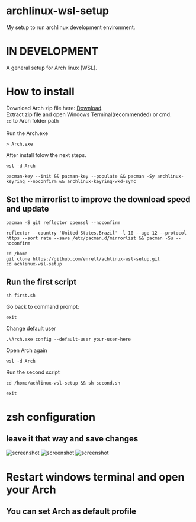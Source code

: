 # archlinux-wsl-setup
My setup to run archlinux development environment.

# IN DEVELOPMENT
A general setup for Arch linux (WSL). <br>

# How to install <br>

Download Arch zip file here: [Download](https://github.com/yuk7/ArchWSL/releases).<br>
Extract zip file and open Windows Terminal(recommended) or cmd. <br>
<code>cd</code> to Arch folder path <br><br>
Run the Arch.exe
````
> Arch.exe
````
After install folow the next steps.
````
wsl -d Arch
````
````
pacman-key --init && pacman-key --populate && pacman -Sy archlinux-keyring --noconfirm && archlinux-keyring-wkd-sync
````
## Set the mirrorlist to improve the download speed and update
````
pacman -S git reflector openssl --noconfirm
````
````
reflector --country 'United States,Brazil' -l 10 --age 12 --protocol https --sort rate --save /etc/pacman.d/mirrorlist && pacman -Su --noconfirm
````
````
cd /home
git clone https://github.com/enrell/achlinux-wsl-setup.git
cd achlinux-wsl-setup
````
## Run the first script
````
sh first.sh
````
Go back to command prompt:
````
exit
````
Change default user
````
.\Arch.exe config --default-user your-user-here
````
Open Arch again
````
wsl -d Arch
````
Run the second script
````
cd /home/achlinux-wsl-setup && sh second.sh
````
````
exit
````
# zsh configuration
## leave it that way and save changes
![screenshot](https://i.imgur.com/I1ReXZB.png)
![screenshot](https://i.imgur.com/ad8CbYU.png)
![screenshot](https://i.imgur.com/pQwCU1r.png)

# Restart windows terminal and open your Arch
## You can set Arch as default profile
